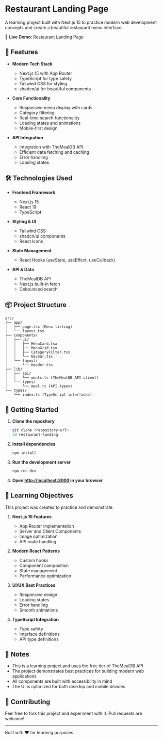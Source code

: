 # Restaurant Landing Page

A learning project built with Next.js 15 to practice modern web development concepts and create a beautiful restaurant menu interface.

🔗 **Live Demo:** [Restaurant Landing Page](https://restaurant-landing-ten.vercel.app)

## 🚀 Features

- **Modern Tech Stack**
  - Next.js 15 with App Router
  - TypeScript for type safety
  - Tailwind CSS for styling
  - shadcn/ui for beautiful components

- **Core Functionality**
  - Responsive menu display with cards
  - Category filtering
  - Real-time search functionality
  - Loading states and animations
  - Mobile-first design

- **API Integration**
  - Integration with TheMealDB API
  - Efficient data fetching and caching
  - Error handling
  - Loading states

## 🛠️ Technologies Used

- **Frontend Framework**
  - Next.js 15
  - React 19
  - TypeScript

- **Styling & UI**
  - Tailwind CSS
  - shadcn/ui components
  - React Icons

- **State Management**
  - React Hooks (useState, useEffect, useCallback)

- **API & Data**
  - TheMealDB API
  - Next.js built-in fetch
  - Debounced search

## 📦 Project Structure

```
src/
├── app/
│   ├── page.tsx (Menu listing)
│   └── layout.tsx
├── components/
│   ├── ui/
│   │   ├── MenuCard.tsx
│   │   ├── MenuGrid.tsx
│   │   ├── CategoryFilter.tsx
│   │   └── Navbar.tsx
│   └── layout/
│       └── Header.tsx
├── lib/
│   ├── api/
│   │   └── meals.ts (TheMealDB API client)
│   └── types/
│       └── meal.ts (API types)
└── types/
    └── index.ts (TypeScript interfaces)
```

## 🚀 Getting Started

1. **Clone the repository**
   ```bash
   git clone <repository-url>
   cd restaurant-landing
   ```

2. **Install dependencies**
   ```bash
   npm install
   ```

3. **Run the development server**
   ```bash
   npm run dev
   ```

4. **Open [http://localhost:3000](http://localhost:3000) in your browser**

## 🎯 Learning Objectives

This project was created to practice and demonstrate:

1. **Next.js 15 Features**
   - App Router implementation
   - Server and Client Components
   - Image optimization
   - API route handling

2. **Modern React Patterns**
   - Custom hooks
   - Component composition
   - State management
   - Performance optimization

3. **UI/UX Best Practices**
   - Responsive design
   - Loading states
   - Error handling
   - Smooth animations

4. **TypeScript Integration**
   - Type safety
   - Interface definitions
   - API type definitions

## 📝 Notes

- This is a learning project and uses the free tier of TheMealDB API
- The project demonstrates best practices for building modern web applications
- All components are built with accessibility in mind
- The UI is optimized for both desktop and mobile devices

## 🤝 Contributing

Feel free to fork this project and experiment with it. Pull requests are welcome!

---

Built with ❤️ for learning purposes
